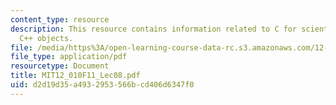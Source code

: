 ```yaml
---
content_type: resource
description: This resource contains information related to C for scientific uses and
  C++ objects.
file: /media/https%3A/open-learning-course-data-rc.s3.amazonaws.com/12-010-computational-methods-of-scientific-programming-fall-2011/d2d19d35a4932953566bcd406d6347f0_MIT12_010F11_Lec08.pdf
file_type: application/pdf
resourcetype: Document
title: MIT12_010F11_Lec08.pdf
uid: d2d19d35-a493-2953-566b-cd406d6347f0
---
```

